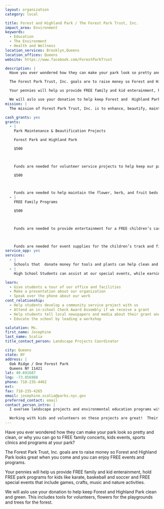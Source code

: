 ```yaml
---
layout: organization
category: local

title: Forest and Highland Park / The Forest Park Trust, Inc.
impact_area: Environment
keywords: 
  - Education
  - The Environment
  - Health and Wellness
location_services: Brooklyn,Queens
location_offices: Queens
website: https://www.facebook.com/ForestParkTrust

description: |
  Have you ever wondered how they can make your park look so pretty and clean, or why you can go to FREE family concerts, kids events, sports clinics and programs at your park? 

  The Forest Park Trust, Inc. goals are to raise money so Forest and Highland Park looks great when you come and you can enjoy FREE events and programs.  

  Your pennies will help us provide FREE family and kid enterainment, hold FREE park programs for kids like karate, baskeball and soccer and FREE  special events that include games, crafts, music and nature activities.  

  We will aslo use your donation to help keep Forest and  Highland Park clean and green. This includes tools for volunteers, flowers for the playgrounds and trees for the forest.
mission: |
  The mission of Forest Park Trust, Inc. is to enhance, beautify, maintain, conserve, develop, protect and promote Forest Park as a recreational safe haven for the community to enjoy. 

cash_grants: yes
grants: 
  - |
    Park Maintenance & Beautification Projects

    Forest Park and Highland Park  

    $500

    

    Funds are needed for volunteer service projects to help keep our park clean, our garden beds pretty, and the hiking trails safe. 

    $500

    

    Funds are needed to help maintain the flower, herb, and fruit beds of the Highland Park Children’s Garden. 
  - |
    FREE Family Programs  

    $500

    

    Funds are needed to provide entertainment for a FREE children’s carnival at Forest Park.

    

    Funds are needed for event supplies for the children’s track and field day portion at the annual Forest Park 5K Fundraiser, which raises money for children’s educational and recreational programs.
service_opp: yes
services: 
  - |
    Schools that  donate money for tools and plants can help clean and green the area of the park closest to their school.
  - |
    High School Students can assist at our special events, while earning community service creidts.  Students can help with event set up, supervise games and assit at the craft tables.

learn: 
  - Give students a tour of our office and facilities
  - Make a presentation about our organization
  - Speak over the phone about our work
cont_relationship: 
  - Help students develop a community service project with us
  - Attend an in-school Check Award Assembly if we receive a grant
  - Help students tell local newspapers and media about their grant and/or project with us
  - Educate the school by leading a workshop

salutation: Ms.
first_name: Josephine
last_name: Scalia
title_contact_person: Landscape Projects Coordinator

city: Queens
state: NY
address: |
  Oak Ridge / One Forest Park  
  Queens NY 11421
lat: 40.691687
lng: -73.856988
phone: 718-235-4462
ext: 
fax: 718-235-4265
email: josephine.scalia@parks.nyc.gov
preferred_contact: email
contact_person_intro: |
  I oversee landscape projects and environmental education programs with Park staff, the Urban Park Rangers and volunteers.  I also write grants and look for money for my projects.   

  Working with kids and volunteers on these projects are great!  Their energy and enthusiasm helps to make the projects alot of fun to do. I am always proad and impressed with the results of many working hands!  Some of the students from the round tables have come out and volunteered in the park.
---
```

Have you ever wondered how they can make your park look so pretty and clean, or why you can go to FREE family concerts, kids events, sports clinics and programs at your park? 

The Forest Park Trust, Inc. goals are to raise money so Forest and Highland Park looks great when you come and you can enjoy FREE events and programs.  

Your pennies will help us provide FREE family and kid enterainment, hold FREE park programs for kids like karate, baskeball and soccer and FREE  special events that include games, crafts, music and nature activities.  

We will aslo use your donation to help keep Forest and  Highland Park clean and green. This includes tools for volunteers, flowers for the playgrounds and trees for the forest.